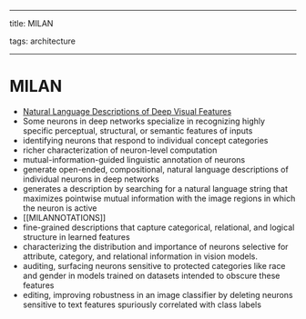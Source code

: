 
---

title: MILAN

tags: architecture 

---

# MILAN
  - [Natural Language Descriptions of Deep Visual Features](https://arxiv.org/abs/2201.11114) 
  - Some neurons in deep networks specialize in recognizing highly specific perceptual, structural, or semantic features of inputs 
  - identifying neurons that respond to individual concept categories
  - richer characterization of neuron-level computation
  - mutual-information-guided linguistic annotation of neurons
  - generate open-ended, compositional, natural language descriptions of individual neurons in deep networks
  - generates a description by searching for a natural language string that maximizes pointwise mutual information with the image regions in which the neuron is active
  - [[MILANNOTATIONS]] 
  - fine-grained descriptions that capture categorical, relational, and logical structure in learned features
  - characterizing the distribution and importance of neurons selective for attribute, category, and relational information in vision models.
  - auditing, surfacing neurons sensitive to protected categories like race and gender in models trained on datasets intended to obscure these features
  - editing, improving robustness in an image classifier by deleting neurons sensitive to text features spuriously correlated with class labels







































